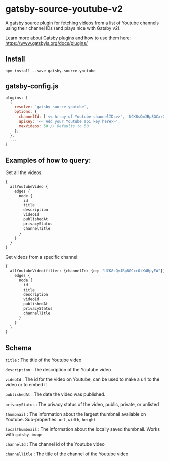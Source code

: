 # gatsby-source-youtube-v2

A [gatsby](https://www.gatsbyjs.org/) source plugin for fetching videos from a list of Youtube channels using their channel IDs (and plays nice with Gatsby v2).

Learn more about Gatsby plugins and how to use them here: https://www.gatsbyjs.org/docs/plugins/

## Install

`npm install --save gatsby-source-youtube`


## gatsby-config.js

```javascript
plugins: [
  {
    resolve: `gatsby-source-youtube`,
    options: {
      channelId: ['<< Array of Youtube channelIDs>>', 'UCK8sQmJBp8GCxrOtXWBpyEA', 'UCK8sQmJBp8GCxrOtXWBpyXY'],
      apiKey: '<< Add your Youtube api key here>>',
      maxVideos: 50 // Defaults to 50
    },
  },
  ...
]
```

## Examples of how to query:

Get all the videos:

```graphql
{
  allYoutubeVideo {
    edges {
      node {
        id
        title
        description
        videoId
        publishedAt
        privacyStatus
        channelTitle
      }
    }
  }
}
```

Get videos from a specific channel:

```graphql
{
  allYoutubeVideo(filter: {channelId: {eq: "UCK8sQmJBp8GCxrOtXWBpyEA"}}) {
    edges {
      node {
        id
        title
        description
        videoId
        publishedAt
        privacyStatus
        channelTitle
      }
    }
  }
}
```

## Schema

`title`
: The title of the Youtube video

`description`
: The description of the Youtube video

`videoId`
: The id for the video on Youtube, can be used to make a url to the video or to embed it

`publishedAt`
: The date the video was published.

`privacyStatus`
: The privacy status of the video, public, private, or unlisted

`thumbnail`
: The information about the largest thumbnail available on Youtube. Sub-properties: `url`, `width`, `height`

`localThumbnail`
: The information about the locally saved thumbnail. Works with `gatsby-image`

`channelId`
: The channel id of the Youtube video

`channelTitle`
: The title of the channel of the Youtube video
